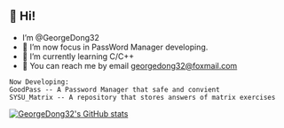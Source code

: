 ## 👋 Hi! 
- I’m @GeorgeDong32
- 👀 I’m now focus in PassWord Manager developing.
- 🌱 I’m currently learning C/C++
- 💬 You can reach me by email georgedong32@foxmail.com

```text
Now Developing:
GoodPass -- A Password Manager that safe and convient
SYSU_Matrix -- A repository that stores answers of matrix exercises
```

[![GeorgeDong32's GitHub stats](https://github-readme-stats.vercel.app/api?username=GeorgeDong32)](https://github.com/anuraghazra/github-readme-stats)
